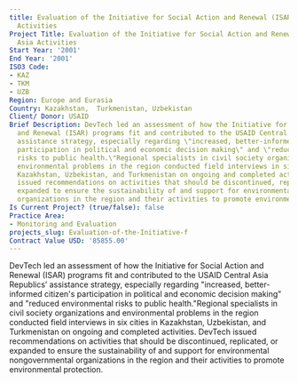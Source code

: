 ```yaml
---
title: Evaluation of the Initiative for Social Action and Renewal (ISAR) Central Asia
  Activities
Project Title: Evaluation of the Initiative for Social Action and Renewal (ISAR) Central
  Asia Activities
Start Year: '2001'
End Year: '2001'
ISO3 Code:
- KAZ
- TKM
- UZB
Region: Europe and Eurasia
Country: Kazakhstan,  Turkmenistan, Uzbekistan
Client/ Donor: USAID
Brief Description: DevTech led an assessment of how the Initiative for Social Action
  and Renewal (ISAR) programs fit and contributed to the USAID Central Asia Republics’
  assistance strategy, especially regarding \"increased, better-informed citizen's
  participation in political and economic decision making\" and \"reduced environmental
  risks to public health.\"Regional specialists in civil society organizations and
  environmental problems in the region conducted field interviews in six cities in
  Kazakhstan, Uzbekistan, and Turkmenistan on ongoing and completed activities. DevTech
  issued recommendations on activities that should be discontinued, replicated, or
  expanded to ensure the sustainability of and support for environmental nongovernmental
  organizations in the region and their activities to promote environmental protection.
Is Current Project? (true/false): false
Practice Area:
- Monitoring and Evaluation
projects_slug: Evaluation-of-the-Initiative-f
Contract Value USD: '85855.00'
---
```


DevTech led an assessment of how the Initiative for Social Action and Renewal (ISAR) programs fit and contributed to the USAID Central Asia Republics’ assistance strategy, especially regarding \"increased, better-informed citizen's participation in political and economic decision making\" and \"reduced environmental risks to public health.\"Regional specialists in civil society organizations and environmental problems in the region conducted field interviews in six cities in Kazakhstan, Uzbekistan, and Turkmenistan on ongoing and completed activities. DevTech issued recommendations on activities that should be discontinued, replicated, or expanded to ensure the sustainability of and support for environmental nongovernmental organizations in the region and their activities to promote environmental protection.
